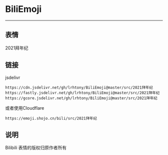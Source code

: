 # BiliEmoji
---
## 表情
2021拜年纪
## 链接
jsdelivr
```
https://cdn.jsdelivr.net/gh/lrhtony/BiliEmoji@master/src/2021拜年纪
https://fastly.jsdelivr.net/gh/lrhtony/BiliEmoji@master/src/2021拜年纪
https://gcore.jsdelivr.net/gh/lrhtony/BiliEmoji@master/src/2021拜年纪
```
或者使用Cloudflare
```
https://emoji.shojo.cn/bili/src/2021拜年纪
```
## 说明
Bilibili 表情的版权归原作者所有
